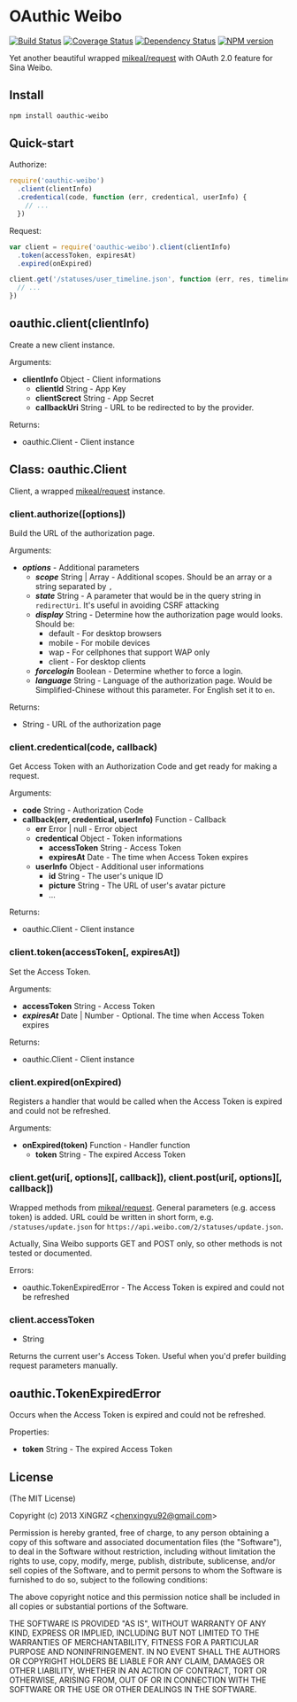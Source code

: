OAuthic Weibo
==========

[![Build Status](https://travis-ci.org/bestng/oauthic-weibo.png?branch=master)](https://travis-ci.org/bestng/oauthic-weibo)
[![Coverage Status](https://coveralls.io/repos/bestng/oauthic-weibo/badge.png)](https://coveralls.io/r/bestng/oauthic-weibo)
[![Dependency Status](https://david-dm.org/bestng/oauthic-weibo.png)](https://david-dm.org/bestng/oauthic-weibo)
[![NPM version](https://badge.fury.io/js/oauthic-weibo.png)](http://badge.fury.io/js/oauthic-weibo)

Yet another beautiful wrapped [mikeal/request](https://github.com/mikeal/request) with OAuth 2.0 feature for Sina Weibo.

## Install

```sh
npm install oauthic-weibo
```

## Quick-start

Authorize:

```js
require('oauthic-weibo')
  .client(clientInfo)
  .credentical(code, function (err, credentical, userInfo) {
    // ...
  })
```

Request:

```js
var client = require('oauthic-weibo').client(clientInfo)
  .token(accessToken, expiresAt)
  .expired(onExpired)

client.get('/statuses/user_timeline.json', function (err, res, timeline) {
  // ...
})
```

## oauthic.client(clientInfo)

Create a new client instance.

Arguments:

- **clientInfo** Object - Client informations
    - **clientId** String - App Key
    - **clientScrect** String - App Secret
    - **callbackUri** String - URL to be redirected to by the provider.

Returns:

- oauthic.Client - Client instance

## Class: oauthic.Client

Client, a wrapped [mikeal/request](https://github.com/mikeal/request) instance.

### client.authorize([options])

Build the URL of the authorization page.

Arguments:

- ***options*** - Additional parameters
    - ***scope*** String | Array - Additional scopes. Should be an array or a string separated by `,`
    - ***state*** String - A parameter that would be in the query string in `redirectUri`. It's useful in avoiding CSRF attacking
    - ***display*** String - Determine how the authorization page would looks. Should be:
        - default - For desktop browsers
        - mobile - For mobile devices
        - wap - For cellphones that support WAP only
        - client - For desktop clients
    - ***forcelogin*** Boolean - Determine whether to force a login.
    - ***language*** String - Language of the authorization page. Would be Simplified-Chinese without this parameter. For English set it to `en`.

Returns:

- String - URL of the authorization page

### client.credentical(code, callback)

Get Access Token with an Authorization Code and get ready for making a request.

Arguments:

- **code** String - Authorization Code
- **callback(err, credentical, userInfo)** Function - Callback
    - **err** Error | null - Error object
    - **credentical** Object - Token informations
        - **accessToken** String - Access Token
        - **expiresAt** Date - The time when Access Token expires
    - **userInfo** Object - Additional user informations
        - **id** String - The user's unique ID
        - **picture** String - The URL of user's avatar picture
        - ...

Returns:

- oauthic.Client - Client instance

### client.token(accessToken[, expiresAt])

Set the Access Token.

Arguments:

- **accessToken** String - Access Token
- ***expiresAt*** Date | Number - Optional. The time when Access Token expires

Returns:

- oauthic.Client - Client instance

### client.expired(onExpired)

Registers a handler that would be called when the Access Token is expired and could not be refreshed.

Arguments:

- **onExpired(token)** Function - Handler function
    - **token** String - The expired Access Token

### client.get(uri[, options][, callback]), client.post(uri[, options][, callback])

Wrapped methods from [mikeal/request](https://github.com/mikeal/request). General parameters (e.g. access token) is added. URL could be written in short form, e.g. `/statuses/update.json` for `https://api.weibo.com/2/statuses/update.json`.

Actually, Sina Weibo supports GET and POST only, so other methods is not tested or documented.

Errors:

- oauthic.TokenExpiredError - The Access Token is expired and could not be refreshed

### client.accessToken

- String

Returns the current user's Access Token. Useful when you'd prefer building request parameters manually.

## oauthic.TokenExpiredError

Occurs when the Access Token is expired and could not be refreshed.

Properties:

- **token** String - The expired Access Token

## License

(The MIT License)

Copyright (c) 2013 XiNGRZ &lt;chenxingyu92@gmail.com&gt;

Permission is hereby granted, free of charge, to any person obtaining a copy
of this software and associated documentation files (the "Software"), to deal
in the Software without restriction, including without limitation the rights
to use, copy, modify, merge, publish, distribute, sublicense, and/or sell
copies of the Software, and to permit persons to whom the Software is
furnished to do so, subject to the following conditions:

The above copyright notice and this permission notice shall be included in
all copies or substantial portions of the Software.

THE SOFTWARE IS PROVIDED "AS IS", WITHOUT WARRANTY OF ANY KIND, EXPRESS OR
IMPLIED, INCLUDING BUT NOT LIMITED TO THE WARRANTIES OF MERCHANTABILITY,
FITNESS FOR A PARTICULAR PURPOSE AND NONINFRINGEMENT. IN NO EVENT SHALL THE
AUTHORS OR COPYRIGHT HOLDERS BE LIABLE FOR ANY CLAIM, DAMAGES OR OTHER
LIABILITY, WHETHER IN AN ACTION OF CONTRACT, TORT OR OTHERWISE, ARISING FROM,
OUT OF OR IN CONNECTION WITH THE SOFTWARE OR THE USE OR OTHER DEALINGS IN
THE SOFTWARE.
